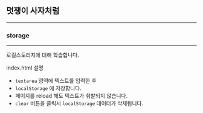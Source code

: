 ## 멋쟁이 사자처럼

---

### storage

---

로컬스토리지에 대해 학습합니다.

index.html 설명

- `textarea` 영역에 텍스트를 입력한 후
- `localStorage` 에 저장합니다.
- 페이지를 reload 해도 텍스트가 휘발되지 않습니다.
- `clear` 버튼을 클릭시 `localStorage` 데이터가 삭제됩니다.
